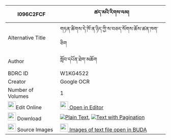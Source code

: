 |I096C2FCF|ཚད་མའི་རིགས་ལམ། 
| --- | --- 
|Alternative Title |གཏན་ཚིགས་དེ་ཁོ་ན་ཉིད་ཀྱི་ས་བཅད་སོགས་ཆོས་ཚན་ཁག་ཅིག
|Author| སློབ་དཔོན་ཐེག་མཆོག
|BDRC ID | W1KG4522
|Creator | Google OCR
|Number of Volumes| 1
|<img width="25" src="https://img.icons8.com/color/25/000000/edit-property.png">Edit Online| [<img width="25" src="https://avatars.githubusercontent.com/u/45091458?s=200&v=4"> Open in Editor](http://editor.openpecha.org/I096C2FCF)
|<img width="25" src="https://img.icons8.com/fluent/48/000000/download-2.png"/>  Download | [![](https://img.icons8.com/color/20/000000/txt.png)Plain Text](https://github.com/Openpecha/I096C2FCF/releases/download/v1/tsema_i_riklam_plain_I096C2FCF.zip), [![](https://img.icons8.com/color/20/000000/txt.png)Text with Pagination](https://github.com/Openpecha/I096C2FCF/releases/download/v1/tsema_i_riklam_pages_I096C2FCF.zip)
|<img width="25" src="https://img.icons8.com/plasticine/100/000000/pictures-folder.png"/>  Source Images | [<img width="25" src="https://library.bdrc.io/icons/BUDA-small.svg"> Images of text file open in BUDA](https://library.bdrc.io/show/bdr:W1KG4522)